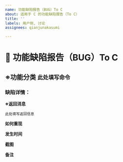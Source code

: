 ```yaml
---
name: 功能缺陷报告（BUG）To C
about: 适用于 C 的功能缺陷报告（To C）
title: ''
labels: 用户侧, 讨论
assignees: qianjunakasumi

---
```


<!--欢迎填写缺陷报告。为尽快解决，请您尽可能详细地填写下表信息-->
<!--
您选择的是 To C 功能缺陷报告
有且仅有 机器人中注册的所有功能能够使用该模板
若内存溢出，panic 等程序缺陷请使用 功能缺陷报告（BUG）To B 模板
不符合要求的 Issues 会被责令改正并直接关闭
提问前您可搜索是否有相关问题

所有带※的为必填信息
-->

# 🐞 功能缺陷报告（BUG）To C

<!--
此处填写您在使用何种功能时出现缺陷
例如：当请求「推文」命令时返回错误信息，则填写在「`此处填写命令`」中填写「推文」
请勿去除「``」
推送类功能则自行概括并在结尾添加「推送」字样
-->
## ※功能分类 `此处填写命令`

### 缺陷详情：

<!--
请在「```」区域内粘贴出现问题时机器人返回的错误消息
若机器人没有返回请填写「无返回消息」
例如：
```
=== :( 失败 ===
错误已被记录，感谢您的理解和支持。

执行：普通
信息：yaml: unmarshal errors:
  line 1: cannot unmarshal !!seq into guesssong.song
```
-->
**※返回消息**
```
此处填写返回信息
```

<!--
此处填写怎样做能出现缺陷
例如：请求上传表情命令后发送超大表情包时出现缺陷返回错误
过于简单的重现可不填写
-->
**如何重现**


<!--
如您的服务由 千橘雫雫@Qianjunana 提供，则填写该字段
例如：（北京时间）9月1日08:00（24小时制）
时间必须精确到刻，即误差不允许超过15分钟
这样也是可以的：9月1日上午7点快八点
-->
**发生时间**


<!--一般无需填写，除非您无法准确描述问题-->
**截图**


<!--一般无需填写，除非您有必须补充说明的内容-->
**备注**


<!--
当您检查无误后即可提交缺陷报告，我们会尽快回复您
感谢您对开源软件的支持
今后也请继续支持 Project-SHIZUKU
-->
